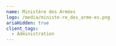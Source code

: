 ```yaml
---
name: Ministère des Armées
logo: /media/ministe-re_des_arme-es.png
ariaHidden: true
client_tags:
  - Administration
---
```

